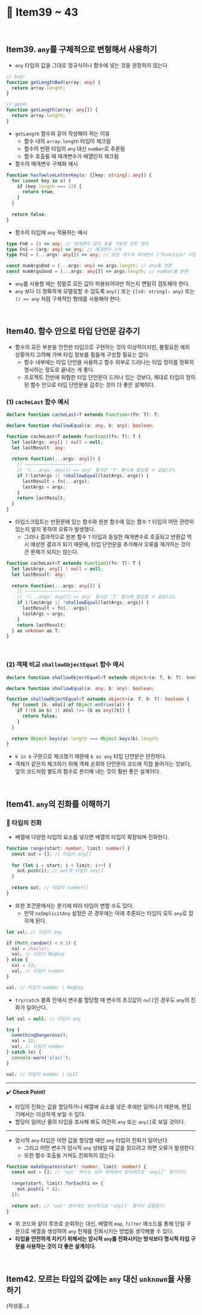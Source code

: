 # :page_facing_up: Item39 ~ 43

<br>

## Item39. `any`를 구체적으로 변형해서 사용하기

- `any` 타입의 값을 그대로 정규식이나 함수에 넣는 것을 권장하지 않는다.

```typescript
// bad!
function getLengthBad(array: any) {
  return array.length;
}

// good!
function getLength(array: any[]) {
  return array.length;
}
```

- `getLength` 함수와 같이 작성해야 하는 이유
  - 함수 내의 `array.length` 타입이 체크됨
  - 함수의 반환 타입이 `any` 대신 `number`로 추론됨
  - 함수 호출될 때 매개변수가 배열인지 체크됨
- 함수의 매개변수 구체화 예시

```typescript
function hasTwelveLetterKey(o: {[key: string]: any}) {
  for (const key in o) {
    if (key.length === 12) {
      return true;
    }
  }
    
  return false;
}
```

- 함수의 타입에 `any` 적용하는 예시

```typescript
type Fn0 = () => any; // 매개변수 없이 호출 가능한 모든 함수
type Fn1 = (arg: any) => any; // 매개변수 1개
type Fn2 = (...args: any[]) => any; // 모든 개수의 매개변수 ("Function" 타입과 동일)
```

```typescript
const numArgsBad = (...args: any) => args.length; // any를 반환
const numArgsGood = (...args: any[]) => args.length; // number를 반환
```

- `any`를 사용할 때는 정말로 모든 값이 허용되어야만 하는지 면밀히 검토해야 한다.
- `any` 보다 더 정확하게 모델링할 수 있도록 `any[]` 또는 `{[id: string]: any}` 또는 `() => any` 처럼 구체적인 형태를 사용해야 한다.

<br>

## Item40. 함수 안으로 타입 단언문 감추기

- 함수의 모든 부분을 안전한 타입으로 구현하는 것이 이상적이지만, 불필요한 예외 상황까지 고려해 가며 타입 정보를 힘들게 구성할 필요는 없다.
  - 함수 내부에는 타입 단언을 사용하고 함수 외부로 드러나는 타입 정의를 정확히 명시하는 정도로 끝내는 게 좋다.
  - 프로젝트 전반에 위험한 타입 단언문이 드러나 있는 것보다, 제대로 타입이 정의된 함수 안으로 타입 단언문을 감추는 것이 더 좋은 설계이다.

### (1) `cacheLast`  함수 예시

```typescript
declare function cacheLast<T extends Function>(fn: T): T;
```

```typescript
declare function shallowEqual(a: any, b: any): boolean;

function cacheLast<T extends Function)(fn: T): T {
  let lastArgs: any[] | null = null;
  let lastResult: any;
    
  return function(...args: any[]) {
    // ~~~~~~~~~~~~~~~~~~~~~
    // '(...args: any[]) => any' 형식은 'T' 형식에 할당할 수 없습니다.
    if (!lastArgs || !shallowEqual(lastArgs, args)) {
      lastResult = fn(...args);
      lastArgs = args;
    }
    return lastResult;
  }
}
```

- 타입스크립트는 반환문에 있는 함수와 원본 함수에 있는 함수 `T` 타입이 어떤 관련이 있는지 알지 못하여 오류가 발생했다.
  - 그러나 결과적으로 원본 함수 `T` 타입과 동일한 매개변수로 호출되고 반환값 역시 예상한 결과가 되기 때문에, 타입 단언문을 추가해서 오류를 제거하는 것이 큰 문제가 되지는 않는다.

```typescript
function cacheLast<T extends Function)(fn: T): T {
  let lastArgs: any[] | null = null;
  let lastResult: any;
    
  return function(...args: any[]) {
    // ~~~~~~~~~~~~~~~~~~~~~
    // '(...args: any[]) => any' 형식은 'T' 형식에 할당할 수 없습니다.
    if (!lastArgs || !shallowEqual(lastArgs, args)) {
      lastResult = fn(...args);
      lastArgs = args;
    }
    return lastResult;
  } as unknown as T;
}
```

<br>

### (2) 객체 비교 `shallowObjectEqual` 함수 예시

```typescript
declare function shallowObjectEqual<T extends object>(a: T, b: T): boolean;
```

```typescript
declare function shallowEqual(a: any, b: any): boolean;

function shallowObjectEqual<T extends object>(a: T, b: T): boolean {
  for (const [k, aVal] of Object.entries(a)) {
    if (!(k in b) || aVal !== (b as any)[k]) {
      return false;
    }
  }
    
  return Object.keys(a).length === Object.keys(b).length;
}
```

- `k in b` 구문으로 체크했기 때문에 `b as any` 타입 단언문은 안전하다.
- 객체가 같은지 체크하기 위해 객체 순회와 단언문이 코드에 직접 들어가는 것보다, 앞의 코드처럼 별도의 함수로 분리해 내는 것이 훨씬 좋은 설계이다.

<br>

## Item41. `any`의 진화를 이해하기

### :pushpin: 타입의 진화

- 배열에 다양한 타입의 요소를 넣으면 배열의 타입이 확장되며 진화한다.

```typescript
function range(start: number, limit: number) {
  const out = []; // 타입이 any[]
  
  for (let i = start; i < limit; i++) {
    out.push(i); // out의 타입이 any[]
  }
    
  return out; // 타입이 number[]
}
```

- 또한 조건문에서는 분기에 따라 타입이 변할 수도 있다.
  - 만약 `noImplicitAny` 설정은 끈 경우에는 아래 추론되는 타입이 모두 `any`로 잡히게 된다.

```typescript
let val; // 타입이 any

if (Math.random() < 0.5) {
  val = /hello/;
  val; // 타입이 RegExp
} else {
  val = 12;
  val; // 타입이 number
}

val; // 타입이 number | RegExp
```

- `try/catch` 블록 안에서 변수를 할당할 때 변수의 초깃값이 `null`인 경우도 `any`의 진화가 일어난다.

```typescript
let val = null; // 타입이 any

try {
  somethingDangerous();
  val = 12;
  val; // 타입이 number
} catch (e) {
  console.warn('alas!');
}

val; // 타입이 number | null
```

---

:heavy_check_mark: <b>Check Point!</b>

- 타입의 진화는 값을 할당하거나 배열에 요소를 넣은 후에만 일어나기 때문에, 편집기에서는 이상하게 보일 수 있다.
- 할당이 일어난 줄의 타입을 조사해 봐도 여전히 `any` 또는 `any[]`로 보일 것이다.

---

- 암시적 `any` 타입은 어떤 값을 할당할 때만 `any` 타입의 진화가 일어난다.
  - 그리고 어떤 변수가 암시적 `any` 상태일 때 값을 읽으려고 하면 오류가 발생한다.
  - 또한 함수 호출을 거쳐도 진화하지 않는다.

```typescript
function makeSquares(start: number, limit: number) {
  const out = []; // 'out' 변수는 일부 위치에서 암시적으로 'any[]' 형식이다.
  
  range(start, limit).forEach(i => {
    out.push(i * i);
  });
    
  return out; // 'out' 변수에는 암시적으로 'any[]' 형식이 포함된다.
}
```

- 위 코드와 같이 루프로 순회하는 대신, 배열의 `map`, `filter` 메소드를 통해 단일 구문으로 배열을 생성하여 `any` 전체를 진화시키는 방법을 생각해볼 수 있다.
- **타입을 안전하게 지키기 위해서는 암시적 `any`를 진화시키는 방식보다 명시적 타입 구문을 사용하는 것이 더 좋은 설계이다.**

<br>

## Item42. 모르는 타입의 값에는 `any` 대신 `unknown`을 사용하기

(작성중...)
